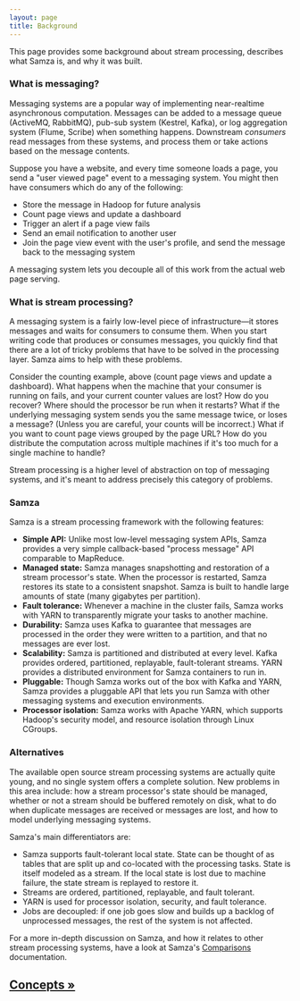 ```yaml
---
layout: page
title: Background
---
```

<!--
   Licensed to the Apache Software Foundation (ASF) under one or more
   contributor license agreements.  See the NOTICE file distributed with
   this work for additional information regarding copyright ownership.
   The ASF licenses this file to You under the Apache License, Version 2.0
   (the "License"); you may not use this file except in compliance with
   the License.  You may obtain a copy of the License at

       http://www.apache.org/licenses/LICENSE-2.0

   Unless required by applicable law or agreed to in writing, software
   distributed under the License is distributed on an "AS IS" BASIS,
   WITHOUT WARRANTIES OR CONDITIONS OF ANY KIND, either express or implied.
   See the License for the specific language governing permissions and
   limitations under the License.
-->

This page provides some background about stream processing, describes what Samza is, and why it was built.

### What is messaging?

Messaging systems are a popular way of implementing near-realtime asynchronous computation. Messages can be added to a message queue (ActiveMQ, RabbitMQ), pub-sub system (Kestrel, Kafka), or log aggregation system (Flume, Scribe) when something happens. Downstream *consumers* read messages from these systems, and process them or take actions based on the message contents.

Suppose you have a website, and every time someone loads a page, you send a "user viewed page" event to a messaging system. You might then have consumers which do any of the following:

* Store the message in Hadoop for future analysis
* Count page views and update a dashboard
* Trigger an alert if a page view fails
* Send an email notification to another user
* Join the page view event with the user's profile, and send the message back to the messaging system

A messaging system lets you decouple all of this work from the actual web page serving.

### What is stream processing?

A messaging system is a fairly low-level piece of infrastructure&mdash;it stores messages and waits for consumers to consume them. When you start writing code that produces or consumes messages, you quickly find that there are a lot of tricky problems that have to be solved in the processing layer. Samza aims to help with these problems.

Consider the counting example, above (count page views and update a dashboard). What happens when the machine that your consumer is running on fails, and your current counter values are lost? How do you recover? Where should the processor be run when it restarts? What if the underlying messaging system sends you the same message twice, or loses a message? (Unless you are careful, your counts will be incorrect.) What if you want to count page views grouped by the page URL? How do you distribute the computation across multiple machines if it's too much for a single machine to handle?

Stream processing is a higher level of abstraction on top of messaging systems, and it's meant to address precisely this category of problems.

### Samza

Samza is a stream processing framework with the following features:

* **Simple API:** Unlike most low-level messaging system APIs, Samza provides a very simple callback-based "process message" API comparable to MapReduce.
* **Managed state:** Samza manages snapshotting and restoration of a stream processor's state. When the processor is restarted, Samza restores its state to a consistent snapshot. Samza is built to handle large amounts of state (many gigabytes per partition).
* **Fault tolerance:** Whenever a machine in the cluster fails, Samza works with YARN to transparently migrate your tasks to another machine.
* **Durability:** Samza uses Kafka to guarantee that messages are processed in the order they were written to a partition, and that no messages are ever lost.
* **Scalability:** Samza is partitioned and distributed at every level. Kafka provides ordered, partitioned, replayable, fault-tolerant streams. YARN provides a distributed environment for Samza containers to run in.
* **Pluggable:** Though Samza works out of the box with Kafka and YARN, Samza provides a pluggable API that lets you run Samza with other messaging systems and execution environments.
* **Processor isolation:** Samza works with Apache YARN, which supports Hadoop's security model, and resource isolation through Linux CGroups.

### Alternatives

The available open source stream processing systems are actually quite young, and no single system offers a complete solution. New problems in this area include: how a stream processor's state should be managed, whether or not a stream should be buffered remotely on disk, what to do when duplicate messages are received or messages are lost, and how to model underlying messaging systems.

Samza's main differentiators are:

* Samza supports fault-tolerant local state. State can be thought of as tables that are split up and co-located with the processing tasks. State is itself modeled as a stream. If the local state is lost due to machine failure, the state stream is replayed to restore it.
* Streams are ordered, partitioned, replayable, and fault tolerant.
* YARN is used for processor isolation, security, and fault tolerance.
* Jobs are decoupled: if one job goes slow and builds up a backlog of unprocessed messages, the rest of the system is not affected.

For a more in-depth discussion on Samza, and how it relates to other stream processing systems, have a look at Samza's [Comparisons](../comparisons/introduction.html) documentation.

## [Concepts &raquo;](concepts.html)
